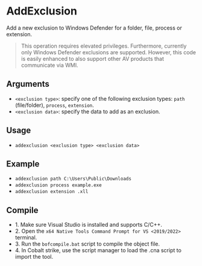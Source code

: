 # AddExclusion
Add a new exclusion to Windows Defender for a folder, file, process or extension. 

>This operation requires elevated privileges. Furthermore, currently only Windows Defender exclusions are supported. However, this code is easily enhanced to also support other AV products that communicate via WMI. 


## Arguments
* `<exclusion type>`: specify one of the following exclusion types: `path` (file/folder), `process`, `extension`.
* `<exclusion data>`: specify the data to add as an exclusion.


## Usage
* `addexclusion <exclusion type> <exclusion data>`


## Example
* `addexclusion path C:\Users\Public\Downloads`
* `addexclusion process example.exe`
* `addexclusion extension .xll`


## Compile
- 1\. Make sure Visual Studio is installed and supports C/C++.
- 2\. Open the `x64 Native Tools Command Prompt for VS <2019/2022>` terminal.
- 3\. Run the `bofcompile.bat` script to compile the object file. 
- 4\. In Cobalt strike, use the script manager to load the .cna script to import the tool. 